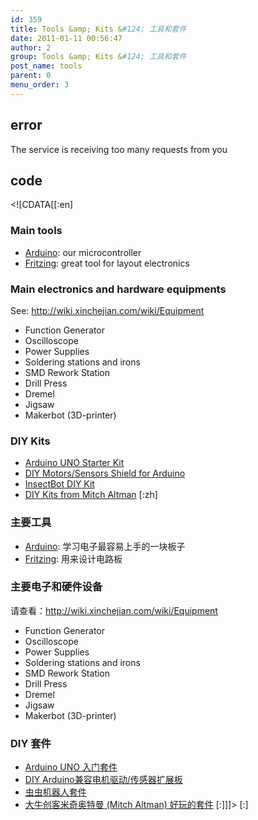 ```yaml
---
id: 359
title: Tools &amp; Kits &#124; 工具和套件
date: 2011-01-11 00:56:47
author: 2
group: Tools &amp; Kits &#124; 工具和套件
post_name: tools
parent: 0
menu_order: 3
---
```


## error
The service is receiving too many requests from you

## code
 <!\[CDATA\[\[:en\]

### Main tools

* [Arduino](http://www.arduino.cc/): our microcontroller
* [Fritzing](http://fritzing.org/): great tool for layout electronics

### Main electronics and hardware equipments

See: <http://wiki.xinchejian.com/wiki/Equipment> 
* Function Generator
* Oscilloscope
* Power Supplies
* Soldering stations and irons
* SMD Rework Station
* Drill Press
* Dremel
* Jigsaw
* Makerbot (3D-printer)

### DIY Kits

* [Arduino UNO Starter Kit](http://xinchejian.com/tools-%e5%b7%a5%e5%85%b7/arduino-starter-kit/)
* [DIY Motors/Sensors Shield for Arduino](http://xinchejian.com/tools-%e5%b7%a5%e5%85%b7/diy-motorssensors-shield-for-arduino/)
* [InsectBot DIY Kit](http://xinchejian.com/tools-%e5%b7%a5%e5%85%b7/insectbot-diy-kit/)
* [DIY Kits from Mitch Altman](http://xinchejian.com/tools-%e5%b7%a5%e5%85%b7/diy-kits-from-mitch-altman/)
\[:zh\]

### 主要工具

* [Arduino](http://www.arduino.cc/): 学习电子最容易上手的一块板子
* [Fritzing](http://fritzing.org/): 用来设计电路板

### 主要电子和硬件设备

请查看：<http://wiki.xinchejian.com/wiki/Equipment>

* Function Generator
* Oscilloscope
* Power Supplies
* Soldering stations and irons
* SMD Rework Station
* Drill Press
* Dremel
* Jigsaw
* Makerbot (3D-printer)

### DIY 套件

* [Arduino UNO 入门套件](http://xinchejian.com/tools-%e5%b7%a5%e5%85%b7/arduino-starter-kit/?lang=zh)
* [DIY Arduino兼容电机驱动/传感器扩展板](http://xinchejian.com/tools-%e5%b7%a5%e5%85%b7/diy-motorssensors-shield-for-arduino/?lang=zh)
* [虫虫机器人套件](http://xinchejian.com/tools-%e5%b7%a5%e5%85%b7/insectbot-diy-kit/?lang=zh)
* [大牛创客米奇奥特曼 (Mitch Altman) 好玩的套件](http://xinchejian.com/tools-%e5%b7%a5%e5%85%b7/diy-kits-from-mitch-altman/?lang=zh)
\[:\]\]\]> \[:\]
